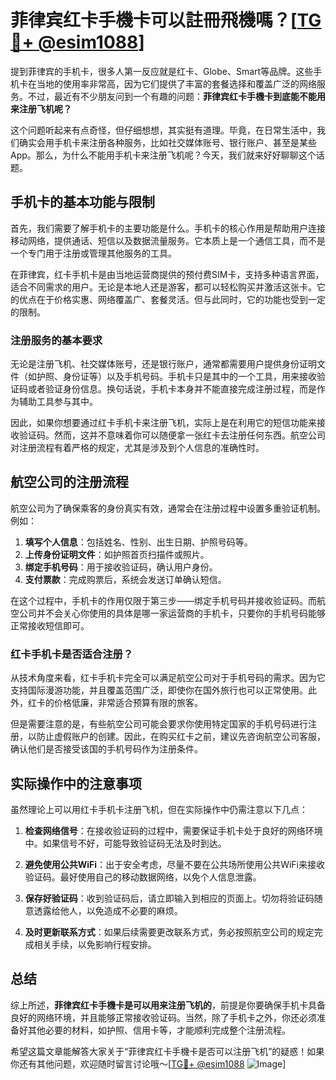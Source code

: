 # 菲律宾红卡手機卡可以註冊飛機嗎？[[TG💪+ @esim1088](https://t.me/s/esim1088)]

提到菲律宾的手机卡，很多人第一反应就是红卡、Globe、Smart等品牌。这些手机卡在当地的使用率非常高，因为它们提供了丰富的套餐选择和覆盖广泛的网络服务。不过，最近有不少朋友问到一个有趣的问题：**菲律宾红卡手機卡到底能不能用来注册飞机呢？**

这个问题听起来有点奇怪，但仔细想想，其实挺有道理。毕竟，在日常生活中，我们确实会用手机卡来注册各种服务，比如社交媒体账号、银行账户、甚至是某些App。那么，为什么不能用手机卡来注册飞机呢？今天，我们就来好好聊聊这个话题。

## 手机卡的基本功能与限制

首先，我们需要了解手机卡的主要功能是什么。手机卡的核心作用是帮助用户连接移动网络，提供通话、短信以及数据流量服务。它本质上是一个通信工具，而不是一个专门用于注册或管理其他服务的工具。

在菲律宾，红卡手机卡是由当地运营商提供的预付费SIM卡，支持多种语言界面，适合不同需求的用户。无论是本地人还是游客，都可以轻松购买并激活这张卡。它的优点在于价格实惠、网络覆盖广、套餐灵活。但与此同时，它的功能也受到一定的限制。

### 注册服务的基本要求

无论是注册飞机、社交媒体账号，还是银行账户，通常都需要用户提供身份证明文件（如护照、身份证等）以及手机号码。手机卡只是其中的一个工具，用来接收验证码或者验证身份信息。换句话说，手机卡本身并不能直接完成注册过程，而是作为辅助工具参与其中。

因此，如果你想要通过红卡手机卡来注册飞机，实际上是在利用它的短信功能来接收验证码。然而，这并不意味着你可以随便拿一张红卡去注册任何东西。航空公司对注册流程有着严格的规定，尤其是涉及到个人信息的准确性时。

## 航空公司的注册流程

航空公司为了确保乘客的身份真实有效，通常会在注册过程中设置多重验证机制。例如：

1. **填写个人信息**：包括姓名、性别、出生日期、护照号码等。
2. **上传身份证明文件**：如护照首页扫描件或照片。
3. **绑定手机号码**：用于接收验证码，确认用户身份。
4. **支付票款**：完成购票后，系统会发送订单确认短信。

在这个过程中，手机卡的作用仅限于第三步——绑定手机号码并接收验证码。而航空公司并不会关心你使用的具体是哪一家运营商的手机卡，只要你的手机号码能够正常接收短信即可。

### 红卡手机卡是否适合注册？

从技术角度来看，红卡手机卡完全可以满足航空公司对于手机号码的需求。因为它支持国际漫游功能，并且覆盖范围广泛，即使你在国外旅行也可以正常使用。此外，红卡的价格低廉，非常适合预算有限的旅客。

但是需要注意的是，有些航空公司可能会要求你使用特定国家的手机号码进行注册，以防止虚假账户的创建。因此，在购买红卡之前，建议先咨询航空公司客服，确认他们是否接受该国的手机号码作为注册条件。

## 实际操作中的注意事项

虽然理论上可以用红卡手机卡注册飞机，但在实际操作中仍需注意以下几点：

1. **检查网络信号**：在接收验证码的过程中，需要保证手机卡处于良好的网络环境中。如果信号不好，可能导致验证码无法及时到达。
   
2. **避免使用公共WiFi**：出于安全考虑，尽量不要在公共场所使用公共WiFi来接收验证码。最好使用自己的移动数据网络，以免个人信息泄露。

3. **保存好验证码**：收到验证码后，请立即输入到相应的页面上。切勿将验证码随意透露给他人，以免造成不必要的麻烦。

4. **及时更新联系方式**：如果后续需要更改联系方式，务必按照航空公司的规定完成相关手续，以免影响行程安排。

## 总结

综上所述，**菲律宾红卡手機卡是可以用来注册飞机的**，前提是你要确保手机卡具备良好的网络环境，并且能够正常接收验证码。当然，除了手机卡之外，你还必须准备好其他必要的材料，如护照、信用卡等，才能顺利完成整个注册流程。

希望这篇文章能解答大家关于“菲律宾红卡手機卡是否可以注册飞机”的疑惑！如果你还有其他问题，欢迎随时留言讨论哦～[[TG💪+ @esim1088](https://t.me/s/esim1088) ![Image](https://i.postimg.cc/4NQfJmqS/Snipaste-2025-05-13-00-14-12.png)]